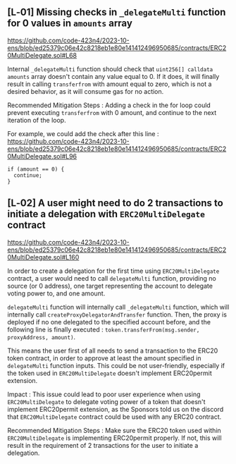 ## [L‑01] Missing checks in `_delegateMulti` function for 0 values in `amounts` array 

https://github.com/code-423n4/2023-10-ens/blob/ed25379c06e42c8218eb1e80e141412496950685/contracts/ERC20MultiDelegate.sol#L68

Internal `_delegateMulti` function should check that `uint256[] calldata amounts` array doesn't contain any value equal to 0. If it does, it will finally result in calling `transferfrom` with amount equal to zero, which is not a desired behavior, as it will consume gas for no action.

Recommended Mitigation Steps : 
Adding a check in the for loop could prevent executing `transferfrom` with 0 amount, and continue to the next iteration of the loop.

For example, we could add the check after this line : https://github.com/code-423n4/2023-10-ens/blob/ed25379c06e42c8218eb1e80e141412496950685/contracts/ERC20MultiDelegate.sol#L96

```
if (amount == 0) {
  continue;
}
```


## [L‑02] A user might need to do 2 transactions to initiate a delegation with `ERC20MultiDelegate` contract

https://github.com/code-423n4/2023-10-ens/blob/ed25379c06e42c8218eb1e80e141412496950685/contracts/ERC20MultiDelegate.sol#L160

In order to create a delegation for the first time using `ERC20MultiDelegate` contract, a user would need to call `delegateMulti` function, providing no source (or 0 address), one target representing the account to delegate voting power to, and one amount.

`delegateMulti` function will internally call `_delegateMulti` function, which will internally call `createProxyDelegatorAndTransfer` function. Then, the proxy is deployed if no one delegated to the specified account before, and the following line is finally executed :
`token.transferFrom(msg.sender, proxyAddress, amount)`.

This means the user first of all needs to send a transaction to the ERC20 token contract, in order to approve at least the amount specified in `delegateMulti` function inputs. This could be not user-friendly, especially if the token used in `ERC20MultiDelegate` doesn't implement ERC20permit extension. 

Impact : 
This issue could lead to poor user experience when using `ERC20MultiDelegate` to delegate voting power of a token that doesn't implement ERC20permit extension, as the Sponsors told us on the discord that `ERC20MultiDelegate` contract could be used with any ERC20 contract.

Recommended Mitigation Steps : 
Make sure the ERC20 token used within `ERC20MultiDelegate` is implementing ERC20permit properly. If not, this will result in the requirement of 2 transactions for the user to initiate a delegation.
